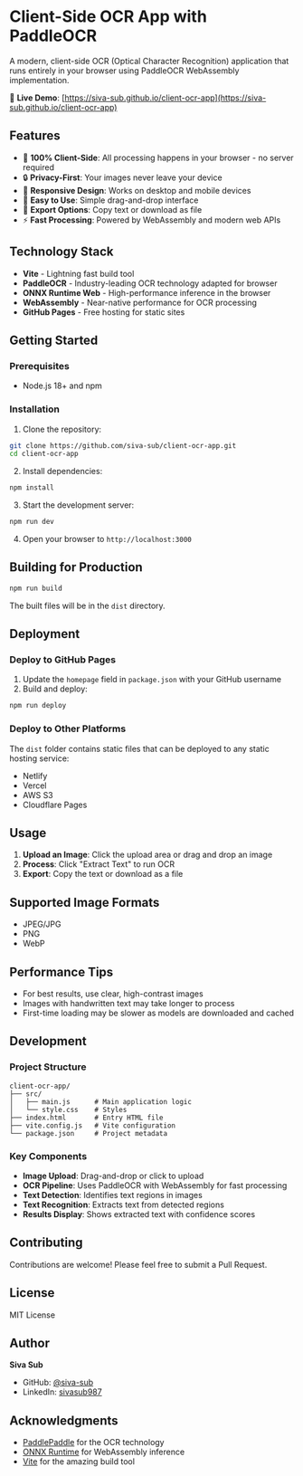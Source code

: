 # Client-Side OCR App with PaddleOCR

A modern, client-side OCR (Optical Character Recognition) application that runs entirely in your browser using PaddleOCR WebAssembly implementation.

🔗 **Live Demo**: [https://siva-sub.github.io/client-ocr-app](https://siva-sub.github.io/client-ocr-app)

## Features

- 🚀 **100% Client-Side**: All processing happens in your browser - no server required
- 🔒 **Privacy-First**: Your images never leave your device
- 📱 **Responsive Design**: Works on desktop and mobile devices
- 🎯 **Easy to Use**: Simple drag-and-drop interface
- 💾 **Export Options**: Copy text or download as file
- ⚡ **Fast Processing**: Powered by WebAssembly and modern web APIs

## Technology Stack

- **Vite** - Lightning fast build tool
- **PaddleOCR** - Industry-leading OCR technology adapted for browser
- **ONNX Runtime Web** - High-performance inference in the browser
- **WebAssembly** - Near-native performance for OCR processing
- **GitHub Pages** - Free hosting for static sites

## Getting Started

### Prerequisites

- Node.js 18+ and npm

### Installation

1. Clone the repository:
```bash
git clone https://github.com/siva-sub/client-ocr-app.git
cd client-ocr-app
```

2. Install dependencies:
```bash
npm install
```

3. Start the development server:
```bash
npm run dev
```

4. Open your browser to `http://localhost:3000`

## Building for Production

```bash
npm run build
```

The built files will be in the `dist` directory.

## Deployment

### Deploy to GitHub Pages

1. Update the `homepage` field in `package.json` with your GitHub username
2. Build and deploy:
```bash
npm run deploy
```

### Deploy to Other Platforms

The `dist` folder contains static files that can be deployed to any static hosting service:
- Netlify
- Vercel
- AWS S3
- Cloudflare Pages

## Usage

1. **Upload an Image**: Click the upload area or drag and drop an image
2. **Process**: Click "Extract Text" to run OCR
3. **Export**: Copy the text or download as a file

## Supported Image Formats

- JPEG/JPG
- PNG
- WebP

## Performance Tips

- For best results, use clear, high-contrast images
- Images with handwritten text may take longer to process
- First-time loading may be slower as models are downloaded and cached

## Development

### Project Structure

```
client-ocr-app/
├── src/
│   ├── main.js      # Main application logic
│   └── style.css    # Styles
├── index.html       # Entry HTML file
├── vite.config.js   # Vite configuration
└── package.json     # Project metadata
```

### Key Components

- **Image Upload**: Drag-and-drop or click to upload
- **OCR Pipeline**: Uses PaddleOCR with WebAssembly for fast processing
- **Text Detection**: Identifies text regions in images
- **Text Recognition**: Extracts text from detected regions
- **Results Display**: Shows extracted text with confidence scores

## Contributing

Contributions are welcome! Please feel free to submit a Pull Request.

## License

MIT License

## Author

**Siva Sub**
- GitHub: [@siva-sub](https://github.com/siva-sub)
- LinkedIn: [sivasub987](https://www.linkedin.com/in/sivasub987)

## Acknowledgments

- [PaddlePaddle](https://github.com/PaddlePaddle/PaddleOCR) for the OCR technology
- [ONNX Runtime](https://onnxruntime.ai/) for WebAssembly inference
- [Vite](https://vitejs.dev/) for the amazing build tool